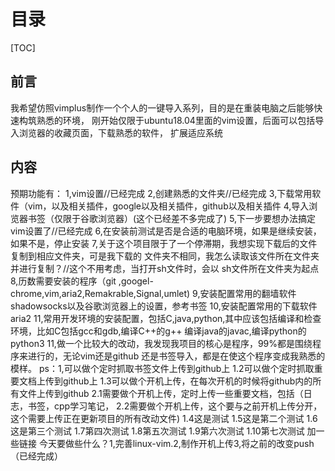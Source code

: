 # 目录
[TOC]
## 前言
我希望仿照vimplus制作一个个人的一键导入系列，目的是在重装电脑之后能够快速构筑熟悉的环境， 刚开始仅限于ubuntu18.04里面的vim设置，后面可以包括导入浏览器的收藏页面，下载熟悉的软件， 扩展适应系统 
## 内容
预期功能有：
1,vim设置//已经完成 
2,创建熟悉的文件夹//已经完成
3,下载常用软件（vim，以及相关插件，google以及相关插件，github以及相关插件
4,导入浏览器书签（仅限于谷歌浏览器）(这个已经差不多完成了)
5,下一步要想办法搞定vim设置了//已经完成
6,在安装前测试是否是合适的电脑环境，如果是继续安装，如果不是，停止安装
7,关于这个项目限于了一个停滞期，我想实现下载后的文件复制到相应文件夹，可是我下载的
文件夹不相同，我怎么读取该文件所在文件夹并进行复制？//这个不用考虑，当打开sh文件时，会以
sh文件所在文件夹为起点
8,历数需要安装的程序（git ,googel-chrome,vim,aria2,Remakrable,Signal,umlet)
9,安装配置常用的翻墙软件shadowsocks以及谷歌浏览器上的设置，参考书签
10,安装配置常用的下载软件aria2
11,常用开发环境的安装配置，包括C,java,python,其中应该包括编译和检查环境，比如C包括gcc和gdb,编译C++的g++
编译java的javac,编译python的python3
11,做一个比较大的改动，我发现我项目的核心是程序，99%都是围绕程序来进行的，无论vim还是github
还是书签导入，都是在使这个程序变成我熟悉的模样。
ps：1,可以做个定时抓取书签文件上传到github上
    1.2可以做个定时抓取重要文档上传到github上
    1.3可以做个开机上传，在每次开机的时候将github内的所有文件上传到github
    2.1需要做个开机上传，定时上传一些重要文档，包括（日志，书签，cpp学习笔记，
    2.2需要做个开机上传，这个要与之前开机上传分开，这个需要上传正在更新项目的所有改动文件)
    1.4这是测试 
    1.5这是第二个测试 
    1.6这是第三个测试 
    1.7第四次测试
    1.8第五次测试
    1.9第六次测试
    1.10第七次测试 加一些链接
今天要做些什么？1,完善linux-vim.2,制作开机上传3,将之前的改变push（已经完成）
